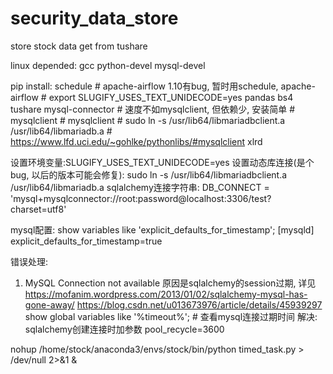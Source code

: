 # security_data_store
store stock data get from tushare

linux depended:
    gcc
    python-devel
    mysql-devel

pip install:
    schedule  # apache-airflow 1.10有bug, 暂时用schedule,  apache-airflow  # export SLUGIFY_USES_TEXT_UNIDECODE=yes
    pandas
    bs4
    tushare
    mysql-connector  # 速度不如mysqlclient, 但依赖少, 安装简单
    # mysqlclient  # mysqlclient  # sudo ln -s /usr/lib64/libmariadbclient.a /usr/lib64/libmariadb.a  # https://www.lfd.uci.edu/~gohlke/pythonlibs/#mysqlclient
    xlrd




设置环境变量:SLUGIFY_USES_TEXT_UNIDECODE=yes
设置动态库连接(是个bug, 以后的版本可能会修复): sudo ln -s /usr/lib64/libmariadbclient.a /usr/lib64/libmariadb.a
sqlalchemy连接字符串: DB_CONNECT = 'mysql+mysqlconnector://root:password@localhost:3306/test?charset=utf8'

mysql配置:
show variables like 'explicit_defaults_for_timestamp'; 
[mysqld]
explicit_defaults_for_timestamp=true


错误处理:
1. MySQL Connection not available
   原因是sqlalchemy的session过期, 详见 https://mofanim.wordpress.com/2013/01/02/sqlalchemy-mysql-has-gone-away/
                                       https://blog.csdn.net/u013673976/article/details/45939297
   show global variables like '%timeout%';  # 查看mysql连接过期时间
   解决: sqlalchemy创建连接时加参数 pool_recycle=3600


nohup /home/stock/anaconda3/envs/stock/bin/python timed_task.py > /dev/null 2>&1 &

